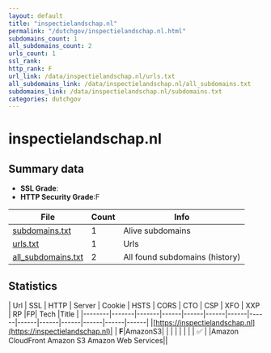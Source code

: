```yaml
---
layout: default
title: "inspectielandschap.nl"
permalink: "/dutchgov/inspectielandschap.nl.html"
subdomains_count: 1
all_subdomains_count: 2
urls_count: 1
ssl_rank: 
http_rank: F
url_link: /data/inspectielandschap.nl/urls.txt
all_subdomains_link: /data/inspectielandschap.nl/all_subdomains.txt
subdomains_link: /data/inspectielandschap.nl/subdomains.txt
categories: dutchgov
---
```



# inspectielandschap.nl
## Summary data


 - **SSL Grade**:
 - **HTTP Security Grade**:F


| File       | Count | Info |
|------------|-------|------|
|[subdomains.txt](/data/inspectielandschap.nl/subdomains.txt)|1|Alive subdomains|
|[urls.txt](/data/inspectielandschap.nl/urls.txt)|1|Urls|
|[all_subdomains.txt](/data/inspectielandschap.nl/all_subdomains.txt)|2|All found subdomains (history)|


## Statistics


| Url | SSL | HTTP | Server | Cookie | HSTS | CORS | CTO | CSP | XFO | XXP | RP |FP| Tech |Title |
|--------|-------|-------|------|------|------|------|------|------|------|------|------|------|------|
|[https://inspectielandschap.nl](https://inspectielandschap.nl)| | **F**|AmazonS3| | | | | | | | :white_check_mark: | |Amazon CloudFront Amazon S3 Amazon Web Services||
